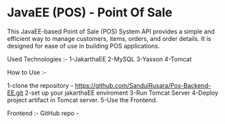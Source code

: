 # **JavaEE (POS) - Point Of Sale**

This JavaEE-based Point of Sale (POS) System API provides a simple and efficient way to manage customers, items, orders, and order details. It is designed for ease of use in building POS applications.

Used Technologies :-
 1-JakarthaEE
 2-MySQL
 3-Yasson
 4-Tomcat

How to Use :-

 1-clone the repository - https://github.com/SandulRusara/Pos-Backend-EE.git
 2-set up your jakarthaEE enviroment
 3-Run Tomcat Server
 4-Deploy project artifact in Tomcat server. 
 5-Use the Frontend.

Frontend :-
 GitHub repo - 
        
